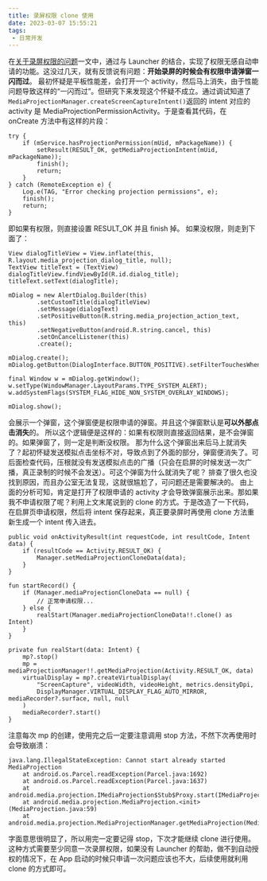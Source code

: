 ```yaml
---
title: 录屏权限 clone 使用
date: 2023-03-07 15:55:21
tags:
 - 日常开发
---
```

在[关于录屏权限的问题](http://lastwarmth.win/2023/02/28/screen-record-1/)一文中，通过与 Launcher 的结合，实现了权限无感自动申请的功能。这没过几天，就有反馈说有问题：**开始录屏的时候会有权限申请弹窗一闪而过**。
最初怀疑是平板性能差，会打开一个 activity，然后马上消失，由于性能问题导致这样的“一闪而过”。但研究下来发现这个怀疑不成立。通过调试知道了``MediaProjectionManager.createScreenCaptureIntent()``返回的 intent 对应的 activity 是 MediaProjectionPermissionActivity。于是查看其代码，在 onCreate 方法中有这样的片段：

<!-- more -->

```
try {
    if (mService.hasProjectionPermission(mUid, mPackageName)) {
        setResult(RESULT_OK, getMediaProjectionIntent(mUid, mPackageName));
        finish();
        return;
    }
} catch (RemoteException e) {
    Log.e(TAG, "Error checking projection permissions", e);
    finish();
    return;
}
```
即如果有权限，则直接设置 RESULT_OK 并且 finish 掉。
如果没权限，则走到下面了：
```
View dialogTitleView = View.inflate(this, R.layout.media_projection_dialog_title, null);
TextView titleText = (TextView) dialogTitleView.findViewById(R.id.dialog_title);
titleText.setText(dialogTitle);

mDialog = new AlertDialog.Builder(this)
        .setCustomTitle(dialogTitleView)
        .setMessage(dialogText)
        .setPositiveButton(R.string.media_projection_action_text, this)
        .setNegativeButton(android.R.string.cancel, this)
        .setOnCancelListener(this)
        .create();

mDialog.create();
mDialog.getButton(DialogInterface.BUTTON_POSITIVE).setFilterTouchesWhenObscured(true);

final Window w = mDialog.getWindow();
w.setType(WindowManager.LayoutParams.TYPE_SYSTEM_ALERT);
w.addSystemFlags(SYSTEM_FLAG_HIDE_NON_SYSTEM_OVERLAY_WINDOWS);

mDialog.show();
```
会展示一个弹窗，这个弹窗便是权限申请的弹窗。并且这个弹窗默认是**可以外部点击消失**的。
所以这个逻辑便是这样的：如果有权限则直接返回结果，是不会弹窗的。如果弹窗了，则一定是判断没权限。
那为什么这个弹窗出来后马上就消失了？起初怀疑发送模拟点击坐标不对，导致点到了外面的部分，弹窗便消失了。可后面检查代码，压根就没有发送模拟点击的广播（只会在启屏的时候发送一次广播，真正录制的时候不会发送）。可这个弹窗为什么就消失了呢？
排查了很久也没找到原因，而且办公室无法复现，这就很尴尬了，可问题还是需要解决的。
由上面的分析可知，肯定是打开了权限申请的 activity 才会导致弹窗展示出来。那如果我不申请权限了呢？利用上文末尾说到的 clone 的方式。于是改造了一下代码，在启屏页申请权限，然后将 intent 保存起来，真正要录屏时再使用 clone 方法重新生成一个 intent 传入进去。
```
public void onActivityResult(int requestCode, int resultCode, Intent data) {
    if (resultCode == Activity.RESULT_OK) {
        Manager.setMediaProjectionCloneData(data);
    }
}

fun startRecord() {
    if (Manager.mediaProjectionCloneData == null) {
        // 正常申请权限...
    } else {
        realStart(Manager.mediaProjectionCloneData!!.clone() as Intent)
    }
}

private fun realStart(data: Intent) {
    mp?.stop()
    mp = mediaProjectionManager!!.getMediaProjection(Activity.RESULT_OK, data)
    virtualDisplay = mp?.createVirtualDisplay(
        "ScreenCapture", videoWidth, videoHeight, metrics.densityDpi,
        DisplayManager.VIRTUAL_DISPLAY_FLAG_AUTO_MIRROR, mediaRecorder?.surface, null, null
    )
    mediaRecorder?.start()
}
```
注意每次 mp 的创建，使用完之后一定要注意调用 stop 方法，不然下次再使用时会导致崩溃：
```
java.lang.IllegalStateException: Cannot start already started MediaProjection
    at android.os.Parcel.readException(Parcel.java:1692)
    at android.os.Parcel.readException(Parcel.java:1637)
    at android.media.projection.IMediaProjection$Stub$Proxy.start(IMediaProjection.java:140)
    at android.media.projection.MediaProjection.<init>(MediaProjection.java:59)
    at android.media.projection.MediaProjectionManager.getMediaProjection(MediaProjectionManager.java:102)
```
字面意思很明显了，所以用完一定要记得 stop，下次才能继续 clone 进行使用。这种方式需要至少同意一次录屏权限，如果没有 Launcher 的帮助，做不到自动授权的情况下，在 App 启动的时候只申请一次问题应该也不大，后续使用就利用 clone 的方式即可。
